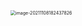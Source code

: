 <img src="/Users/user/playground/share/nrookie.github.io/collections/parallel_computing/image-20211108182437826.png" alt="image-20211108182437826" style="zoom:50%;" />





